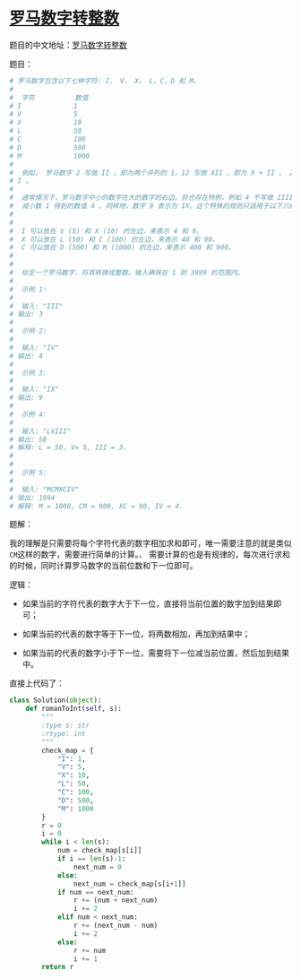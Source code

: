 # [罗马数字转整数](https://leetcode.com/problems/roman-to-integer/)

题目的中文地址：[罗马数字转整数](https://leetcode-cn.com/problems/roman-to-integer/)

题目：

```python
# 罗马数字包含以下七种字符: I， V， X， L，C，D 和 M。
#
#  字符          数值
# I             1
# V             5
# X             10
# L             50
# C             100
# D             500
# M             1000
#
#  例如， 罗马数字 2 写做 II ，即为两个并列的 1。12 写做 XII ，即为 X + II 。 27 写做 XXVII, 即为 XX + V + I
# I 。
#
#  通常情况下，罗马数字中小的数字在大的数字的右边。但也存在特例，例如 4 不写做 IIII，而是 IV。数字 1 在数字 5 的左边，所表示的数等于大数 5
#  减小数 1 得到的数值 4 。同样地，数字 9 表示为 IX。这个特殊的规则只适用于以下六种情况：
#
#
#  I 可以放在 V (5) 和 X (10) 的左边，来表示 4 和 9。
#  X 可以放在 L (50) 和 C (100) 的左边，来表示 40 和 90。
#  C 可以放在 D (500) 和 M (1000) 的左边，来表示 400 和 900。
#
#
#  给定一个罗马数字，将其转换成整数。输入确保在 1 到 3999 的范围内。
#
#  示例 1:
#
#  输入: "III"
# 输出: 3
#
#  示例 2:
#
#  输入: "IV"
# 输出: 4
#
#  示例 3:
#
#  输入: "IX"
# 输出: 9
#
#  示例 4:
#
#  输入: "LVIII"
# 输出: 58
# 解释: L = 50, V= 5, III = 3.
#
#
#  示例 5:
#
#  输入: "MCMXCIV"
# 输出: 1994
# 解释: M = 1000, CM = 900, XC = 90, IV = 4.
```

题解：

我的理解是只需要将每个字符代表的数字相加求和即可，唯一需要注意的就是类似`CM`这样的数字，需要进行简单的计算。、
需要计算的也是有规律的，每次进行求和的时候，同时计算罗马数字的当前位数和下一位即可。

逻辑：

- 如果当前的字符代表的数字大于下一位，直接将当前位置的数字加到结果即可；

- 如果当前的代表的数字等于下一位，将两数相加，再加到结果中；

- 如果当前的代表的数字小于下一位，需要将下一位减当前位置，然后加到结果中。

直接上代码了：

```python
class Solution(object):
    def romanToInt(self, s):
        """
        :type s: str
        :rtype: int
        """
        check_map = {
            "I": 1,
            "V": 5,
            "X": 10,
            "L": 50,
            "C": 100,
            "D": 500,
            "M": 1000
        }
        r = 0
        i = 0
        while i < len(s):
            num = check_map[s[i]]
            if i == len(s)-1:
                next_num = 0
            else:
                next_num = check_map[s[i+1]]
            if num == next_num:
                r += (num + next_num)
                i += 2
            elif num < next_num:
                r += (next_num - num)
                i += 2
            else:
                r += num
                i += 1
        return r
```
